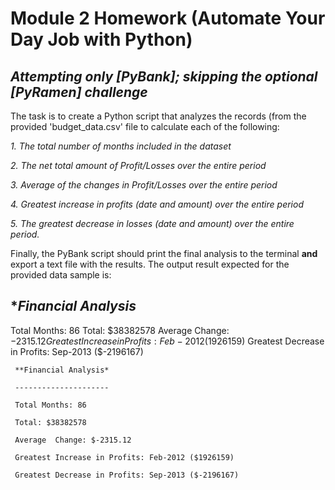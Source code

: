 # Module 2 Homework (Automate Your Day Job with Python)
## _Attempting only [PyBank]; skipping the optional [PyRamen] challenge_

The task is to create a Python script that analyzes the records (from the provided 'budget_data.csv' file to calculate each of the following:

   _1. The total number of months included in the dataset_
 
   _2. The net total amount of Profit/Losses over the entire period_
 
   _3. Average of the changes in Profit/Losses over the entire period_
 
   _4. Greatest increase in profits (date and amount) over the entire period_
 
   _5. The greatest decrease in losses (date and amount) over the entire period._


Finally, the PyBank script should print the final analysis to the terminal **and** export a text file with the results. The output result expected for the provided data sample is:

 **Financial Analysis*
 ---------------------
 Total Months: 86
 Total: $38382578
 Average  Change: $-2315.12
 Greatest Increase in Profits: Feb-2012 ($1926159)
 Greatest Decrease in Profits: Sep-2013 ($-2196167)

 ` **Financial Analysis*`
 
 ` ---------------------`
 
 ` Total Months: 86`
 
 ` Total: $38382578`
 
 ` Average  Change: $-2315.12`
 
 ` Greatest Increase in Profits: Feb-2012 ($1926159)`
 
 ` Greatest Decrease in Profits: Sep-2013 ($-2196167)`
  
